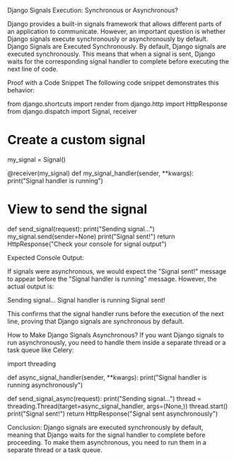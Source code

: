 Django Signals Execution: Synchronous or Asynchronous?

Django provides a built-in signals framework that allows different parts of an application to communicate. However, an important question is whether Django signals execute synchronously or asynchronously by default. Django Signals are Executed Synchronously.
By default, Django signals are executed synchronously. This means that when a signal is sent, Django waits for the corresponding signal handler to complete before executing the next line of code.

Proof with a Code Snippet
The following code snippet demonstrates this behavior:

from django.shortcuts import render
from django.http import HttpResponse
from django.dispatch import Signal, receiver

# Create a custom signal
my_signal = Signal()

@receiver(my_signal)
def my_signal_handler(sender, **kwargs):
    print("Signal handler is running")

# View to send the signal
def send_signal(request):
    print("Sending signal...")
    my_signal.send(sender=None)
    print("Signal sent!")
    return HttpResponse("Check your console for signal output")

Expected Console Output:

If signals were asynchronous, we would expect the "Signal sent!" message to appear before the "Signal handler is running" message. However, the actual output is:

Sending signal...
Signal handler is running
Signal sent!

This confirms that the signal handler runs before the execution of the next line, proving that Django signals are synchronous by default.

How to Make Django Signals Asynchronous?
If you want Django signals to run asynchronously, you need to handle them inside a separate thread or a task queue like Celery:

import threading

def async_signal_handler(sender, **kwargs):
    print("Signal handler is running asynchronously")

def send_signal_async(request):
    print("Sending signal...")
    thread = threading.Thread(target=async_signal_handler, args=(None,))
    thread.start()
    print("Signal sent!")
    return HttpResponse("Signal sent asynchronously")

Conclusion:
Django signals are executed synchronously by default, meaning that Django waits for the signal handler to complete before proceeding. 
To make them asynchronous, you need to run them in a separate thread or a task queue.
